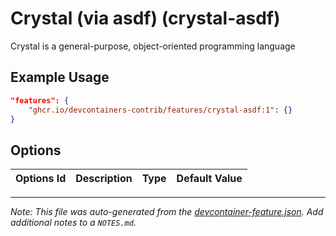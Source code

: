 
# Crystal (via asdf) (crystal-asdf)

Crystal is a general-purpose, object-oriented programming language

## Example Usage

```json
"features": {
    "ghcr.io/devcontainers-contrib/features/crystal-asdf:1": {}
}
```

## Options

| Options Id | Description | Type | Default Value |
|-----|-----|-----|-----|




---

_Note: This file was auto-generated from the [devcontainer-feature.json](https://github.com/devcontainers-contrib/features/blob/main/src/crystal-asdf/devcontainer-feature.json).  Add additional notes to a `NOTES.md`._
